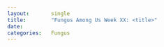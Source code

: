 ```yaml
---
layout:       single
title:        "Fungus Among Us Week XX: <title>"
date:         
categories:   Fungus
---
```

